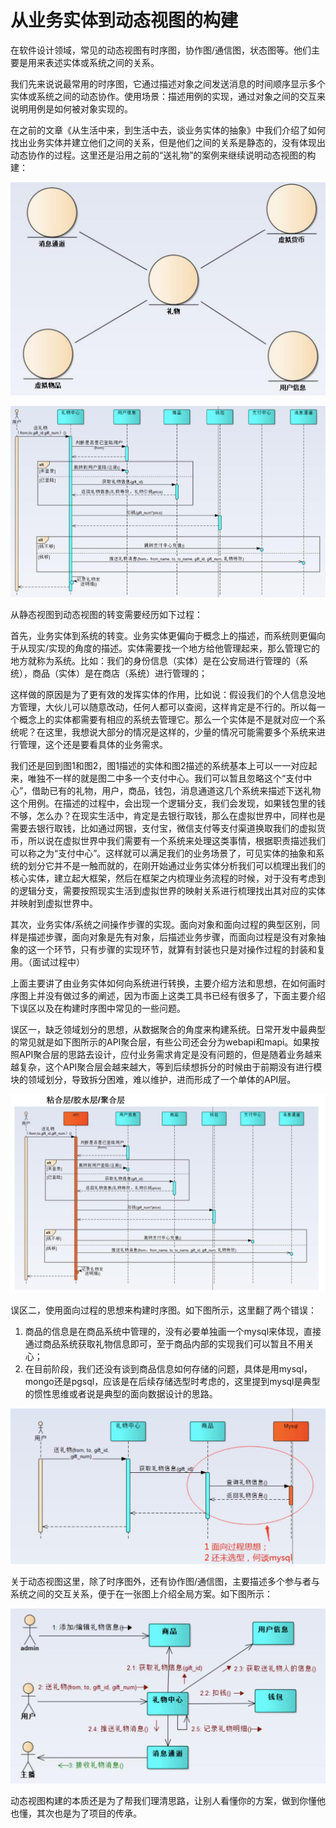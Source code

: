 # 从业务实体到动态视图的构建

在软件设计领域，常见的动态视图有时序图，协作图/通信图，状态图等。他们主要是用来表述实体或系统之间的关系。

我们先来说说最常用的时序图，它通过描述对象之间发送消息的时间顺序显示多个实体或系统之间的动态协作。使用场景：描述用例的实现，通过对象之间的交互来说明用例是如何被对象实现的。

在之前的文章《从生活中来，到生活中去，谈业务实体的抽象》中我们介绍了如何找出业务实体并建立他们之间的关系，但是他们之间的关系是静态的，没有体现出动态协作的过程。这里还是沿用之前的“送礼物”的案例来继续说明动态视图的构建：

![&#x56FE;1&#x9759;&#x6001;&#x89C6;&#x56FE;&#x2014;&#x4E1A;&#x52A1;&#x5B9E;&#x4F53;&#x6A21;&#x578B;](.gitbook/assets/image%20%2815%29.png)

![&#x56FE;2 &#x52A8;&#x6001;&#x89C6;&#x56FE;&#x2014;&#x2014;&#x65F6;&#x5E8F;&#x56FE;](.gitbook/assets/image%20%2822%29.png)

从静态视图到动态视图的转变需要经历如下过程：

首先，业务实体到系统的转变。业务实体更偏向于概念上的描述，而系统则更偏向于从现实/实现的角度的描述。实体需要找一个地方给他管理起来，那么管理它的地方就称为系统。比如：我们的身份信息（实体）是在公安局进行管理的（系统），商品（实体）是在商店（系统）进行管理的；

这样做的原因是为了更有效的发挥实体的作用，比如说：假设我们的个人信息没地方管理，大伙儿可以随意改动，任何人都可以查阅，这样肯定是不行的。所以每一个概念上的实体都需要有相应的系统去管理它。那么一个实体是不是就对应一个系统呢？在这里，我想说大部分的情况是这样的，少量的情况可能需要多个系统来进行管理，这个还是要看具体的业务需求。

我们还是回到图1和图2，图1描述的实体和图2描述的系统基本上可以一一对应起来，唯独不一样的就是图二中多一个支付中心。我们可以暂且忽略这个“支付中心”，借助已有的礼物，用户，商品，钱包，消息通道这几个系统来描述下送礼物这个用例。在描述的过程中，会出现一个逻辑分支，我们会发现，如果钱包里的钱不够，怎么办？在现实生活中，肯定是去银行取钱，那么在虚拟世界中，同样也是需要去银行取钱，比如通过网银，支付宝，微信支付等支付渠道换取我们的虚拟货币，所以说在虚拟世界中我们需要有一个系统来处理这类事情，根据职责描述我们可以称之为“支付中心”。这样就可以满足我们的业务场景了，可见实体的抽象和系统的划分它并不是一触而就的，在刚开始通过业务实体分析我们可以梳理出我们的核心实体，建立起大框架，然后在框架之内梳理业务流程的时候，对于没有考虑到的逻辑分支，需要按照现实生活到虚拟世界的映射关系进行梳理找出其对应的实体并映射到虚拟世界中。

其次，业务实体/系统之间操作步骤的实现。面向对象和面向过程的典型区别，同样是描述步骤，面向对象是先有对象，后描述业务步骤，而面向过程是没有对象抽象的这一个环节，只有步骤的实现环节，就算有封装也只是对操作过程的封装和复用。（面试过程中）

上面主要讲了由业务实体如何向系统进行转换，主要介绍方法和思想，在如何画时序图上并没有做过多的阐述，因为市面上这类工具书已经有很多了，下面主要介绍下误区以及在构建时序图中常见的一些问题。

误区一，缺乏领域划分的思想，从数据聚合的角度来构建系统。日常开发中最典型的常见就是如下图所示的API聚合层，有些公司还会分为webapi和mapi。如果按照API聚合层的思路去设计，应付业务需求肯定是没有问题的，但是随着业务越来越复杂，这个API聚合层会越来越大，等到后续想拆分的时候由于前期没有进行模块的领域划分，导致拆分困难，难以维护，进而形成了一个单体的API层。

![&#x56FE;3 &#x8BEF;&#x533A;](.gitbook/assets/image%20%2818%29.png)

误区二，使用面向过程的思想来构建时序图。如下图所示，这里翻了两个错误：

1. 商品的信息是在商品系统中管理的，没有必要单独画一个mysql来体现，直接通过商品系统获取礼物信息即可，至于商品内部的实现我们可以暂且不用关心；
2. 在目前阶段，我们还没有谈到商品信息如何存储的问题，具体是用mysql，mongo还是pgsql，应该是在后续存储选型时考虑的，这里提到mysql是典型的惯性思维或者说是典型的面向数据设计的思路。

![&#x56FE; 4](.gitbook/assets/image%20%2821%29.png)

关于动态视图这里，除了时序图外，还有协作图/通信图，主要描述多个参与者与系统之间的交互关系，便于在一张图上介绍全局方案。如下图所示：

![&#x56FE; 5 &#x534F;&#x4F5C;&#x56FE;](.gitbook/assets/image%20%2817%29.png)

动态视图构建的本质还是为了帮我们理清思路，让别人看懂你的方案，做到你懂他也懂，其次也是为了项目的传承。

